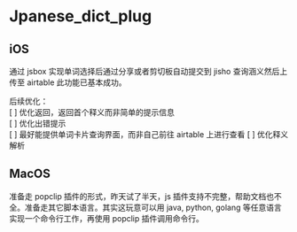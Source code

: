 # Jpanese_dict_plug

## iOS

通过 jsbox 实现单词选择后通过分享或者剪切板自动提交到 jisho 查询涵义然后上传至 airtable 此功能已基本成功。

后续优化：  
[ ] 优化返回，返回首个释义而非简单的提示信息  
[ ] 优化出错提示  
[ ] 最好能提供单词卡片查询界面，而非自己前往 airtable 上进行查看
[ ] 优化释义解析

## MacOS

准备走 popclip 插件的形式，昨天试了半天，js 插件支持不完整，帮助文档也不全。准备走其它脚本语言。其实这玩意可以用 java, python, golang 等任意语言实现一个命令行工作，再使用 popclip 插件调用命令行。
